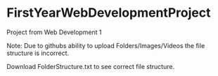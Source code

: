 # FirstYearWebDevelopmentProject
Project from Web Development 1

Note: Due to githubs ability to upload Folders/Images/Videos the file structure is incorrect.

Download FolderStructure.txt to see correct file structure.
